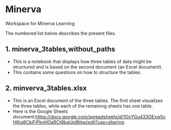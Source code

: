 # Minerva
Workspace for Minerva Learning

The numbered list below describes the present files.
## 1. minerva_3tables,without_paths
 - This is a notebook that displays how three tables of data might be structured and is based on the second document (an Excel document).
 - This contains some questions on how to structure the tables.

## 2. minverva_3tables.xlsx
 - This is an Excel document of the three tables. The first sheet visualizes the three tables, while each of the remaining sheets has one table.
 - Here is the Google Sheets document:https://docs.google.com/spreadsheets/d/1OxYGu433OExw5cHKjg8CkjFiPkoHOaRCt8baUplBttw/edit?usp=sharing.
